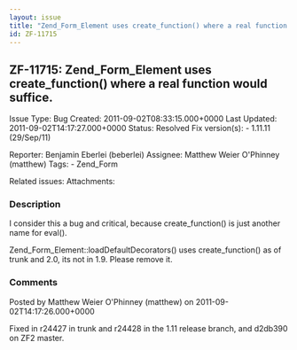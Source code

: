 ```yaml
---
layout: issue
title: "Zend_Form_Element uses create_function() where a real function would suffice."
id: ZF-11715
---
```


ZF-11715: Zend\_Form\_Element uses create\_function() where a real function would suffice.
------------------------------------------------------------------------------------------

 Issue Type: Bug Created: 2011-09-02T08:33:15.000+0000 Last Updated: 2011-09-02T14:17:27.000+0000 Status: Resolved Fix version(s): - 1.11.11 (29/Sep/11)
 
 Reporter:  Benjamin Eberlei (beberlei)  Assignee:  Matthew Weier O'Phinney (matthew)  Tags: - Zend\_Form
 
 Related issues: 
 Attachments: 
### Description

I consider this a bug and critical, because create\_function() is just another name for eval().

Zend\_Form\_Element::loadDefaultDecorators() uses create\_function() as of trunk and 2.0, its not in 1.9. Please remove it.

 

 

### Comments

Posted by Matthew Weier O'Phinney (matthew) on 2011-09-02T14:17:26.000+0000

Fixed in r24427 in trunk and r24428 in the 1.11 release branch, and d2db390 on ZF2 master.

 

 
